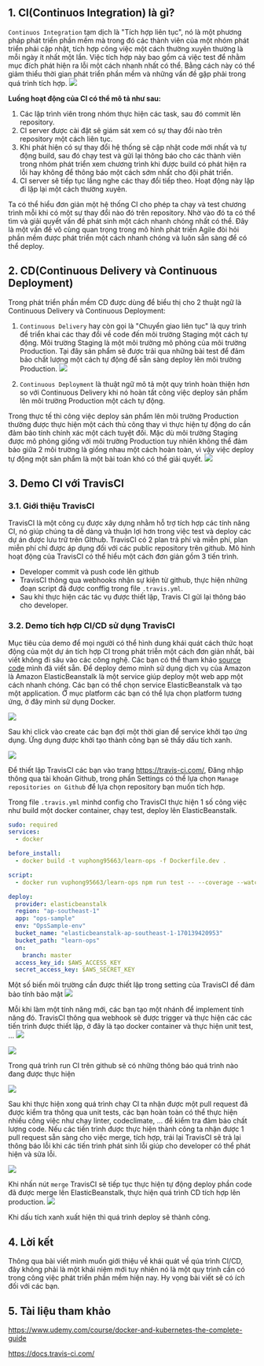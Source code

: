 ## 1. CI(Continuos Integration) là gì?
`Continuos Integration` tạm dịch là "Tích hợp liên tục", nó là một phương pháp phát triển phần mềm mà trong đó các thành viên của một nhóm phát triển phải cập nhật, tích hợp công việc một cách thường xuyên thường là mỗi ngày ít nhất một lần. Việc tích hợp này bao gồm cả việc test để nhằm mục đích phát hiện ra lỗi một cách nhanh nhất có thể. Bằng cách này có thể giảm thiểu thời gian phát triển phần mềm và những vấn đề gặp phải trong quá trình tích hợp.
    ![](https://images.viblo.asia/75645013-1aea-42af-8295-34e624dce505.png)
    
**Luồng hoạt động của CI có thể mô tả như sau:**
1. Các lập trình viên trong nhóm thực hiện các task, sau đó commit lên repository.
2. CI server được cài đặt sẽ giám sát xem có sự thay đổi nào trên repository một cách liên tục.
3. Khi phát hiện có sự thay đổi hệ thống sẽ cập nhật code mới nhất và tự động build, sau đó chạy test và gửi lại thông báo cho các thành viên trong nhóm phát triển xem chương trình khi được build có phát hiện ra lỗi hay không để thông báo một cách sớm nhất cho đội phát triển.
4. CI server sẽ tiếp tục lắng nghe các thay đổi tiếp theo. Hoạt động này lặp đi lặp lại một cách thường xuyên.

Ta có thể hiểu đơn giản một hệ thống CI cho phép ta chạy và test chương trình mỗi khi có một sự thay đổi nào đó trên repository. Nhờ vào đó ta có thể tìm và giải quyết vấn đề phát sinh một cách nhanh chóng nhất có thể. Đây là một vấn đề vô cùng quan trọng trong mô hình phát triển Agile đòi hỏi phần mềm được phát triển một cách nhanh chóng và luôn sẵn sàng để có thể deploy.


## 2. CD(Continuous Delivery và Continuous Deployment)
Trong phát triển phần mềm CD được dùng để biểu thị cho 2 thuật ngữ là Continuous Delivery và Continuous Deployment:


1. `Continuous Delivery` hay còn gọi là "Chuyển giao liên tục" là quy trình để triển khai các thay đổi về code đến môi trường Staging một cách tự động. Môi trường Staging là một môi trường mô phỏng của môi trường Production. Tại đây sản phẩm sẽ được trải qua những bài test để đảm bảo chất lượng một cách tự động để sẵn sàng deploy lên môi trường Production.
![](https://images.viblo.asia/6bacf2cb-1c23-4b29-bb81-215f3b6faec1.png)

2. `Continuous Deployment` là thuật ngữ mô tả một quy trình hoàn thiện hơn so với Continuous Delivery khi nó hoàn tất công việc deploy sản phẩm lên môi trường Production một cách tự động.

Trong thực tế thì công việc deploy sản phẩm lên môi trường Production thường được thực hiện một cách thủ công thay vì thực hiện tự động do cần đảm bảo tính chính xác một cách tuyệt đối. Mặc dù môi trường Staging được mô phỏng giống với môi trường Production tuy nhiên không thể đảm bảo giữa 2 môi trường là giống nhau một cách hoàn toàn, vì vậy việc deploy tự động một sản phẩm là một bài toán khó có thể giải quyết.
![](https://images.viblo.asia/bd62d1d3-c7db-4828-a53a-b353aec05557.gif)

## 3. Demo CI với TravisCI
### 3.1. Giới thiệu TravisCI
TravisCI là một công cụ được xây dựng nhằm hỗ trợ tích hợp các tính năng CI, nó giúp chúng ta dễ dàng và thuận lợi hơn trong việc test và deploy các dự án được lưu trữ trên GIthub. TravisCI có 2 plan trả phí và miễn phí, plan miễn phí chỉ được áp dụng đối với các public repository trên github.
Mô hình hoạt động của TravisCI có thể hiểu một cách đơn giản gồm 3 tiến trình.

- Developer commit và push code lên github
- TravisCI thông qua webhooks nhận sự kiện từ github, thực hiện những đoạn script đã được conffig trong file `.travis.yml`.
- Sau khi thực hiện các tác vụ được thiết lập, Travis CI gửi lại thông báo cho developer.

### 3.2. Demo tích hợp CI/CD sử dụng TravisCI
Mục tiêu của demo để mọi người có thể hình dung khái quát cách thức hoạt động của một dự án tích hợp CI trong phát triễn một cách đơn giản nhất, bài viết không đi sâu vào các công nghệ. Các bạn có thể tham khảo [source code](https://github.com/VuPhong95663/learn-ops) mình đã viết sẵn.
Để deploy demo mình sử dụng dịch vụ của Amazon là Amazon ElasticBeanstalk là một service giúp deploy một web app một cách nhanh chóng. Các bạn có thể chọn service ElasticBeanstalk và tạo một application. Ở mục platform các bạn có thể lựa chọn platform tương ứng, ở đây mình sử dụng Docker. 

![](https://images.viblo.asia/072c9043-7c7a-40b3-8346-af9ea6151ed3.png)

Sau khi click vào create các bạn đợi một thời gian để service khởi tạo ứng dụng. Ứng dụng được khởi tạo thành công bạn sẽ thấy dấu tích xanh. 

![](https://images.viblo.asia/498d8934-2c22-4ea5-a531-10cac710ff62.png)

Để thiết lập TravisCI các bạn vào trang https://travis-ci.com/, Đăng nhập thông qua tài khoản Github, trong phần Settings có thể lựa chọn `Manage repositories on Github` để lựa chọn repository bạn muốn tích hợp.

Trong file `.travis.yml` minhd config cho TravisCI thực hiện 1 số công việc như build một docker container, chạy test, deploy lên ElasticBeanstalk.

```yml
sudo: required
services:
  - docker

before_install:
  - docker build -t vuphong95663/learn-ops -f Dockerfile.dev .

script:
  - docker run vuphong95663/learn-ops npm run test -- --coverage --watchAll=false

deploy:
  provider: elasticbeanstalk
  region: "ap-southeast-1"
  app: "ops-sample"
  env: "OpsSample-env"
  bucket_name: "elasticbeanstalk-ap-southeast-1-170139420953"
  bucket_path: "learn-ops"
  on:
    branch: master
  access_key_id: $AWS_ACCESS_KEY
  secret_access_key: $AWS_SECRET_KEY
```

Một số biến môi trường cần được thiết lập trong setting của TravisCI để đảm bảo tính bảo mật
![](https://images.viblo.asia/957cf727-a540-498f-a72e-a091d20da527.png)

Mỗi khi làm một tính năng mới, các bạn tạo một nhánh để implement tính năng đó. TravisCI thông qua  webhook sẽ được trigger và thực hiện các các tiến trình được thiết lập, ở đây là tạo  docker container và thực hiện unit test, ...
![](https://images.viblo.asia/7fe59df3-28a9-4b38-944e-a35e3d5427e6.png)

![](https://images.viblo.asia/d3c93462-6595-4ec6-a1f7-941fe4733c84.png)

Trong quá trình run CI trên github sẽ có những thông báo quá trình nào đang được thực hiện

![](https://images.viblo.asia/08750abc-f4d9-4728-9b85-49f9b21f8aeb.png)

Sau khi thực hiện xong quá trình chạy CI ta nhận được một pull request đã được kiểm tra thông qua unit tests, các bạn hoàn toàn có thể thực hiện nhiều công việc như chạy linter, codeclimate, ... để kiểm tra đảm bảo chất lượng code. Nếu các tiến trình được thực hiện thành công ta nhận được 1 pull request sẵn sàng cho việc merge, tích hợp, trái lại TravisCI sẽ trả lại thông báo lỗi khi các tiến trình phát sinh lỗi giúp cho developer có thể phát hiện và sửa lỗi.

![](https://images.viblo.asia/209a873c-429b-4f15-8095-4eafb7658da1.png)

Khi nhấn nút `merge` TravisCI sẽ tiếp tục thực hiện tự động deploy phần code đã được merge lên ElasticBeanstalk, thực hiện quá trình CD tích hợp lên production. 
![](https://images.viblo.asia/f310c0f6-5f26-42f7-a7ab-3f1259f24cff.png)

Khi dấu tích xanh xuất hiện thì quá trình deploy sẽ thành công.

## 4. Lời kết
Thông qua bài viết mình muốn giới thiệu về khái quát về qúa trình CI/CD, đây không phải là một khái niệm mới tuy nhiên nó là một quy trình cần có trong công việc phát triển phần mềm hiện nay. Hy vọng bài viết sẽ có ích đối với các bạn.

## 5. Tài liệu tham khảo
https://www.udemy.com/course/docker-and-kubernetes-the-complete-guide

https://docs.travis-ci.com/